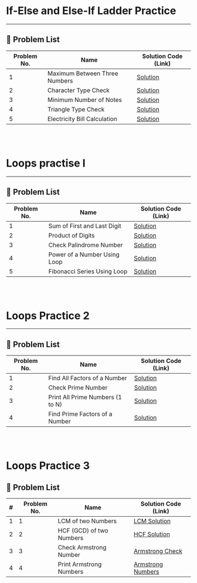 # If-Else and Else-If Ladder Practice
----
## 🔹 Problem List

| Problem No. | Name                          | Solution Code (Link) |
|------------|--------------------------------|----------------------|
| 1          | Maximum Between Three Numbers | [Solution](#)       |
| 2          | Character Type Check          | [Solution](#)       |
| 3          | Minimum Number of Notes       | [Solution](#)       |
| 4          | Triangle Type Check           | [Solution](#)       |
| 5          | Electricity Bill Calculation  | [Solution](#)       |

<br><br>

# Loops practise I

----

## 🔹 Problem List

| Problem No. | Name                                              | Solution Code (Link) |
|------------|-------------------------------------------------|----------------------|
| 1          | Sum of First and Last Digit                      | [Solution](#)       |
| 2          | Product of Digits                                | [Solution](#)       |
| 3          | Check Palindrome Number                          | [Solution](#)       |
| 4          | Power of a Number Using Loop                     | [Solution](#)       |
| 5          | Fibonacci Series Using Loop                      | [Solution](#)       |

<br>
<br>

# Loops Practice 2 

---

## 🔹 Problem List

| Problem No. | Name                                      | Solution Code (Link) |
|------------|-----------------------------------------|----------------------|
| 1          | Find All Factors of a Number           | [Solution](#)       |
| 2          | Check Prime Number                     | [Solution](#)       |
| 3          | Print All Prime Numbers (1 to N)       | [Solution](#)       |
| 4          | Find Prime Factors of a Number         | [Solution](#)       |

<br><br>
# Loops Practice 3

## 🔹 Problem List

| #  | Problem No. | Name                          | Solution Code (Link) |
|----|------------|--------------------------------|----------------------|
| 1  | 1          | LCM of two Numbers            | [LCM Solution](#) |
| 2  | 2          | HCF (GCD) of two Numbers      | [HCF Solution](#) |
| 3  | 3          | Check Armstrong Number        | [Armstrong Check](#) |
| 4  | 4          | Print Armstrong Numbers       | [Armstrong Numbers](#) |


